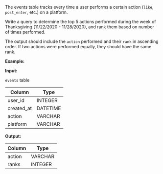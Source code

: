 ﻿
The events table tracks every time a user performs a certain action (`like`,  `post_enter`, etc.) on a platform.

Write a query to determine the top 5 actions performed during the week of Thanksgiving (11/22/2020 - 11/28/2020), and rank them based on number of times performed.

The output should include the  `action`  performed and their  `rank`  in ascending order. If two actions were performed equally, they should have the same rank.

**Example:**

**Input:**

`events`  table


|   Column   |   Type   |
|------------|----------|
| user_id    | INTEGER  |
| created_at | DATETIME |
| action     | VARCHAR  |
| platform   | VARCHAR  |



**Output:**


| Column |  Type   |
|--------|---------|
| action | VARCHAR |
| ranks  | INTEGER |


